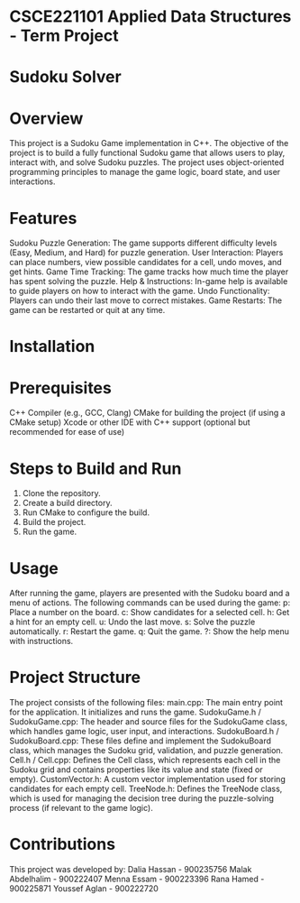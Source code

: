 # CSCE221101 Applied Data Structures - Term Project

# Sudoku Solver

# Overview

This project is a Sudoku Game implementation in C++. The objective of the project is to build a fully functional Sudoku game that allows users to play, interact with, and solve Sudoku puzzles. The project uses object-oriented programming principles to manage the game logic, board state, and user interactions.

# Features

Sudoku Puzzle Generation: The game supports different difficulty levels (Easy, Medium, and Hard) for puzzle generation.
User Interaction: Players can place numbers, view possible candidates for a cell, undo moves, and get hints.
Game Time Tracking: The game tracks how much time the player has spent solving the puzzle.
Help & Instructions: In-game help is available to guide players on how to interact with the game.
Undo Functionality: Players can undo their last move to correct mistakes.
Game Restarts: The game can be restarted or quit at any time.

# Installation

# Prerequisites
C++ Compiler (e.g., GCC, Clang)
CMake for building the project (if using a CMake setup)
Xcode or other IDE with C++ support (optional but recommended for ease of use)

# Steps to Build and Run
1. Clone the repository.
2. Create a build directory.
3. Run CMake to configure the build.
4. Build the project.
5. Run the game.

# Usage

After running the game, players are presented with the Sudoku board and a menu of actions. The following commands can be used during the game:
p: Place a number on the board.
c: Show candidates for a selected cell.
h: Get a hint for an empty cell.
u: Undo the last move.
s: Solve the puzzle automatically.
r: Restart the game.
q: Quit the game.
?: Show the help menu with instructions.

# Project Structure

The project consists of the following files:
main.cpp: The main entry point for the application. It initializes and runs the game.
SudokuGame.h / SudokuGame.cpp: The header and source files for the SudokuGame class, which handles game logic, user input, and interactions.
SudokuBoard.h / SudokuBoard.cpp: These files define and implement the SudokuBoard class, which manages the Sudoku grid, validation, and puzzle generation.
Cell.h / Cell.cpp: Defines the Cell class, which represents each cell in the Sudoku grid and contains properties like its value and state (fixed or empty).
CustomVector.h: A custom vector implementation used for storing candidates for each empty cell.
TreeNode.h: Defines the TreeNode class, which is used for managing the decision tree during the puzzle-solving process (if relevant to the game logic).

# Contributions

This project was developed by:
Dalia Hassan - 900235756
Malak Abdelhalim - 900222407
Menna Essam - 900223396
Rana Hamed - 900225871
Youssef Aglan - 900222720
